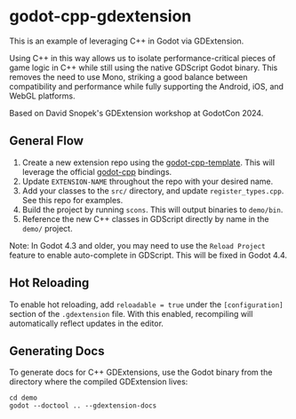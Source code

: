 # godot-cpp-gdextension

This is an example of leveraging C++ in Godot via GDExtension.

Using C++ in this way allows us to isolate performance-critical pieces of game logic in C++ while still using the native GDScript Godot binary. This removes the need to use Mono, striking a good balance between compatibility and performance while fully supporting the Android, iOS, and WebGL platforms.

Based on David Snopek's GDExtension workshop at GodotCon 2024.

## General Flow

1. Create a new extension repo using the [godot-cpp-template](https://github.com/godotengine/godot-cpp-template). This will leverage the official [godot-cpp](https://github.com/godotengine/godot-cpp) bindings.
2. Update `EXTENSION-NAME` throughout the repo with your desired name.
3. Add your classes to the `src/` directory, and update `register_types.cpp`. See this repo for examples.
4. Build the project by running `scons`. This will output binaries to `demo/bin`.
5. Reference the new C++ classes in GDScript directly by name in the `demo/` project.

Note: In Godot 4.3 and older, you may need to use the `Reload Project` feature to enable auto-complete in GDScript. This will be fixed in Godot 4.4.

## Hot Reloading

To enable hot reloading, add `reloadable = true` under the `[configuration]` section of the `.gdextension` file. With this enabled, recompiling will automatically reflect updates in the editor.

## Generating Docs

To generate docs for C++ GDExtensions, use the Godot binary from the directory where the compiled GDExtension lives:
```
cd demo
godot --doctool .. --gdextension-docs
```